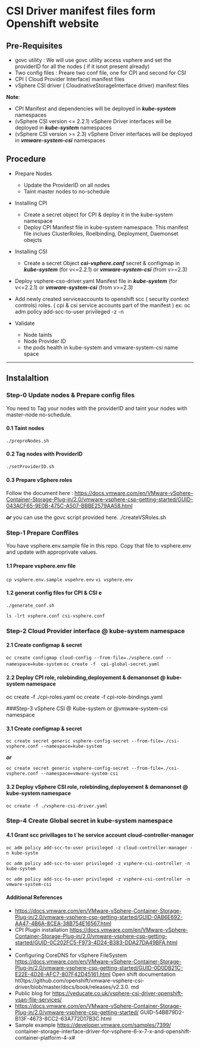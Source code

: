 # CSI Driver manifest files form Openshift website

## Pre-Requisites 
- govc utility : We will use govc utility access vsphere and set the providerID for all the nodes ( if it isnot present already)
- Two config files : Preare two conf file, one for CPI and second for CSI
- CPI ( Cloud Provider Interface) manifest files
- vSphere CSI driver ( CloudnativeStorageInterface driver) manifest files

**Note**: 
- CPI Manifest and dependencies will be deployed in ***kube-system*** namespaces
- (vSphere CSI version <= 2.2.1) vSphere Driver interfaces will be deployed in ***kube-system*** namespaces
- (vSphere CSI version >= 2.3)  vSphere Driver interfaces will be deployed in ***vmware-system-csi*** namespaces

## Procedure
- Prepare Nodes
    - Update the ProviderID on all nodes
    - Taint master nodes to no-schedule
- Installing CPI 
    -  Create a secret object for CPI & deploy it in the kube-system namespace
    - Deploy CPI Manifest file in kube-system namespace. This manifest file inclues ClusterRoles, Roelbinding, Deployment, Daemonset obejcts
- Installing CSI
    - Create a secret Object ***csi-vsphere.conf*** secret & configmap in ***kube-system*** (for v<=2.2.1) or ***vmware-system-csi*** (from v>=2.3)
 - Deploy vsphere-cso-driver.yaml Manifest file  in ***kube-system*** (for v<=2.2.1) or  ***vmware-system-csi*** (from v>=2.3)

- Add newly created serviceaccounts to openshift scc ( security context controls) roles. ( cpi & csi service accounts part of the manifest ) 
ex: oc adm policy add-scc-to-user privileged -z <serviceAccountanem> -n <namespace>
- Validate 
    - Node taints
    - Node Provider ID
    - the pods health in kube-system and vmware-system-csi name space

_________
## Instalaltion 

### Step-0 Update nodes & Prepare config files
You need to Tag your nodes with the providerID and taint your nodes with master-node no-schedule.

#### **0.1 Taint nodes**
`./prepreNodes.sh`

#### **0.2 Tag nodes with ProviderID**

`./setProviderID.sh`

#### **0.3 Prepare vSphere roles**

Follow the document here  : https://docs.vmware.com/en/VMware-vSphere-Container-Storage-Plug-in/2.0/vmware-vsphere-csp-getting-started/GUID-043ACF65-9E0B-475C-A507-BBBE2579AA58.html

***or*** you can use the govc script provided here. 
./createVSRoles.sh


### Step-1 Prepare Conffiles
You have vsphere.env.sample file in this repo. Copy that file to vsphere.env and update with approprivate values. 

#### **1.1 Prepare vsphere.env file**
`cp vsphere.env.sample vspehre.env`
`vi vsphere.env`
#### **1.2 generat config files for CPI & CSI e**
`./generate_conf.sh`

`ls -lrt vsphere.conf csi-vsphere.conf`

### Step-2 Cloud Provider interface @ kube-system namespace

#### **2.1 Create  configmap & secret**
`oc create configmap cloud-config --from-file=./vsphere.conf --namespace=kube-system`
`oc create -f  cpi-global-secret.yaml`

#### **2.2 Deploy CPI role, rolebinding,deployement & demanonset @ kube-system namespace**

oc create -f ./cpi-roles.yaml
oc create -f cpi-role-bindings.yaml

###Step-3 vSphere CSI @ Kube-system or @vmware-system-csi namespace 

#### **3.1 Create  configmap & secret**

`oc create secret generic vsphere-config-secret --from-file=./csi-vsphere.conf --namespace=kube-system`

***or***

`oc create secret generic vsphere-config-secret --from-file=./csi-vsphere.conf --namespace=vmware-system-csi`

#### **3.2 Deploy vSphere CSI  role, rolebinding,deployement & demanonset @ kube-system namespace**

`oc create -f ./vsphere-csi-driver.yaml`

### Step-4 Create Global secret in kube-system namespace

#### **4.1 Grant scc privillages to t`he service account cloud-controller-manager**

`oc adm policy add-scc-to-user privileged -z cloud-controller-manager -n kube-syste `

`oc adm policy add-scc-to-user privileged -z vsphere-csi-controller -n kube-system ` 

`oc adm policy add-scc-to-user privileged -z vsphere-csi-controller -n vmware-system-csi`


#### Additional References
- https://docs.vmware.com/en/VMware-vSphere-Container-Storage-Plug-in/2.0/vmware-vsphere-csp-getting-started/GUID-0AB6E692-AA47-4B6A-8CEA-38B754E16567.html
- CPI Plugin installation  https://docs.vmware.com/en/VMware-vSphere-Container-Storage-Plug-in/2.0/vmware-vsphere-csp-getting-started/GUID-0C202FC5-F973-4D24-B383-DDA27DA49BFA.html
- 
- Configuring CoreDNS for vSphere FileSystem  https://docs.vmware.com/en/VMware-vSphere-Container-Storage-Plug-in/2.0/vmware-vsphere-csp-getting-started/GUID-0D0DB21C-E22E-4D26-AFC7-807F42D45161.html
Open shift documentation  ht0tps://github.com/openshift/vmware-vsphere-csi-driver/blob/master/docs/book/releases/v2.3.0.
md 
- Public blog for https://veducate.co.uk/vsphere-csi-driver-openshift-vsan-file-services/
- https://docs.vmware.com/en/VMware-vSphere-Container-Storage-Plug-in/2.0/vmware-vsphere-csp-getting-started/
GUID-54BB79D2-B13F-4673-8CC2-63A772D17B3C.html
- Sample example https://developer.vmware.com/samples/7399/
container-storage-interface-driver-for-vsphere-6-x-7-x-and-openshift-container-platform-4-x#
